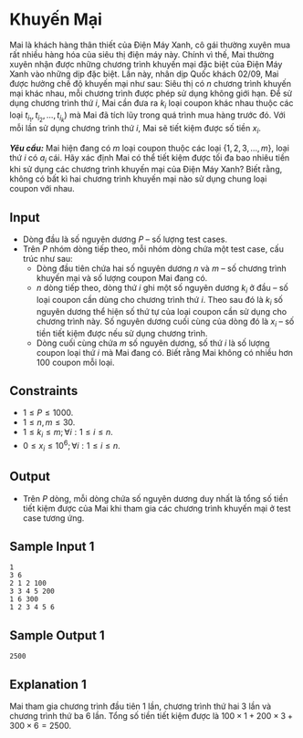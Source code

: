 # Khuyến Mại

Mai là khách hàng thân thiết của Điện Máy Xanh, cô gái thường xuyên mua rất nhiều hàng hóa của siêu thị điện máy này. Chính vì thế, Mai thường xuyên nhận được những chương trình khuyến mại đặc biệt của Điện Máy Xanh vào những dịp đặc biệt. Lần này, nhân dịp Quốc khách 02/09, Mai được hưởng chế độ khuyến mại như sau: Siêu thị có $n$ chương trình khuyến mại khác nhau, mỗi chương trình được phép sử dụng không giới hạn. Để sử dụng chương trình thứ $i,$ Mai cần đưa ra $k_i$ loại coupon khác nhau thuộc các loại $t_{i_1}, t_{i_2}, \dots, t_{i_k})$ mà Mai đã tích lũy trong quá trình mua hàng trước đó. Với mỗi lần sử dụng chương trình thứ $i,$ Mai sẽ tiết kiệm được số tiền $x_i$.	

***Yêu cầu:*** Mai hiện đang có $m$ loại coupon thuộc các loại $\{1, 2, 3, \dots, m\},$ loại thứ $i$ có $a_i$ cái. Hãy xác định Mai có thể tiết kiệm được tối đa bao nhiêu tiền khi sử dụng các chương trình khuyến mại của Điện Máy Xanh? Biết rằng, không có bất kì hai chương trình khuyến mại nào sử dụng chung loại coupon với nhau. 

## Input

- Dòng đầu là số nguyên dương $P$ – số lượng test cases.
- Trên $P$ nhóm dòng tiếp theo, mỗi nhóm dòng chứa một test case, cấu trúc như sau:
    - Dòng đầu tiên chứa hai số nguyên dương $n$ và $m$ – số chương trình khuyến mại và số lượng coupon Mai đang có.
    - $n$ dòng tiếp theo, dòng thứ $i$ ghi một số nguyên dương $k_i$ ở đầu – số loại coupon cần dùng cho chương trình thứ $i$. Theo sau đó là $k_i$ số nguyên dương thể hiện số thứ tự của loại coupon cần sử dụng cho chương trình này. Số nguyên dương cuối cùng của dòng đó là $x_i$ – số tiền tiết kiệm được nếu sử dụng chương trình.
    - Dòng cuối cùng chứa $m$ số nguyên dương, số thứ $i$ là số lượng coupon loại thứ $i$ mà Mai đang có. Biết rằng Mai không có nhiều hơn $100$ coupon mỗi loại.

## Constraints

- $1≤P≤1000$.
- $1≤n, m≤30$.
- $1≤k_i≤m;∀i:1≤i≤n$.
- $0≤x_i≤10^6;∀i:1≤i≤n$.

## Output

- Trên $P$ dòng, mỗi dòng chứa số nguyên dương duy nhất là tổng số tiền tiết kiệm được của Mai khi tham gia các chương trình khuyến mại ở test case tương ứng.

## Sample Input 1

```
1
3 6
2 1 2 100
3 3 4 5 200
1 6 300
1 2 3 4 5 6
```

## Sample Output 1

```
2500
```

## Explanation 1

Mai tham gia chương trình đầu tiên $1$ lần, chương trình thứ hai $3$ lần và chương trình thứ ba $6$ lần. Tổng số tiền tiết kiệm được là $100×1+200×3+300×6=2500$.
